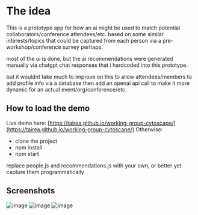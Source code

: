 # The idea

This is a prototype app for how an ai might be used to match potential collaborators/conference attendees/etc. based on some similar interests/topics that could be captured from each person via a pre-workshop/conference survey perhaps.

most of the ui is done, but the ai recommendations were generated manually via chatgpt chat responses that i hardcoded into this prototype.

but it wouldnt take much to improve on this to allow attendees/members to add profile info via a database then add an openai api call to make it more dynamic for an actual event/org/conference/etc.

## How to load the demo
Live demo here: [https://tairea.github.io/working-group-cytoscape/](https://tairea.github.io/working-group-cytoscape/)
Otherwise:
- clone the project
- npm install
- npm start

replace people.js and recommendations.js with your own, or better yet capture them programmatically

## Screenshots

![image](https://github.com/user-attachments/assets/de58c1c0-ab82-43da-87a7-cbb514664566)
![image](https://github.com/user-attachments/assets/3ad734ea-2624-45f0-ac4d-ef77e347aea9)
![image](https://github.com/user-attachments/assets/654d6744-84a6-4af4-b72a-bbaa2ac61a2a)
